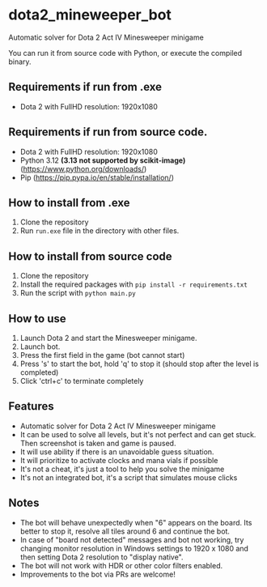 # dota2_mineweeper_bot
Automatic solver for Dota 2 Act IV Minesweeper minigame

You can run it from source code with Python, or execute the compiled binary.

## Requirements if run from .exe
- Dota 2 with FullHD resolution: 1920x1080

## Requirements if run from source code.
- Dota 2 with FullHD resolution: 1920x1080
- Python 3.12 **(3.13 not supported by scikit-image)** (https://www.python.org/downloads/)
- Pip (https://pip.pypa.io/en/stable/installation/)

## How to install from .exe
1. Clone the repository
2. Run `run.exe` file in the directory with other files.
   
## How to install from source code 
1. Clone the repository
2. Install the required packages with `pip install -r requirements.txt`
3. Run the script with `python main.py`

## How to use
1. Launch Dota 2 and start the Minesweeper minigame.
2. Launch bot.
3. Press the first field in the game (bot cannot start)
4. Press 's' to start the bot, hold 'q' to stop it (should stop after the level is completed)
5. Click 'ctrl+c' to terminate completely

## Features
- Automatic solver for Dota 2 Act IV Minesweeper minigame
- It can be used to solve all levels, but it's not perfect and can get stuck. Then screenshot is taken and game is paused.
- It will use ability if there is an unavoidable guess situation. 
- It will prioritize to activate clocks and mana vials if possible
- It's not a cheat, it's just a tool to help you solve the minigame
- It's not an integrated bot, it's a script that simulates mouse clicks

## Notes
- The bot will behave unexpectedly when "6" appears on the board. Its better to stop it, resolve all tiles around 6 and continue the bot.
- In case of "board not detected" messages and bot not working, try changing monitor resolution in Windows settings to 1920 x 1080 and then setting Dota 2 resolution to "display native". 
- The bot will not work with HDR or other color filters enabled. 
- Improvements to the bot via PRs are welcome!
